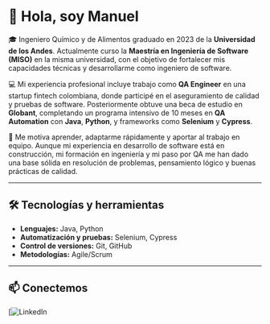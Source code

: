 # 👋 Hola, soy Manuel

🎓 Ingeniero Químico y de Alimentos graduado en 2023 de la **Universidad de los Andes**. Actualmente curso la **Maestría en Ingeniería de Software (MISO)** en la misma universidad, con el objetivo de fortalecer mis capacidades técnicas y desarrollarme como ingeniero de software.

💻 Mi experiencia profesional incluye trabajo como **QA Engineer** en una startup fintech colombiana, donde participé en el aseguramiento de calidad y pruebas de software. Posteriormente obtuve una beca de estudio en **Globant**, completando un programa intensivo de 10 meses en **QA Automation** con **Java**, **Python**, y frameworks como **Selenium** y **Cypress**.

🚀 Me motiva aprender, adaptarme rápidamente y aportar al trabajo en equipo. Aunque mi experiencia en desarrollo de software está en construcción, mi formación en ingeniería y mi paso por QA me han dado una base sólida en resolución de problemas, pensamiento lógico y buenas prácticas de calidad.

---

## 🛠️ Tecnologías y herramientas
- **Lenguajes:** Java, Python
- **Automatización y pruebas:** Selenium, Cypress
- **Control de versiones:** Git, GitHub
- **Metodologías:** Agile/Scrum

---

## 📫 Conectemos
[![LinkedIn](https://www.linkedin.com/in/manuel-jos%C3%A9-marin-ar%C3%A9valo-695407271/)



